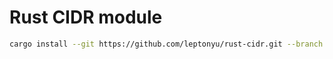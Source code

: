 # Rust CIDR module

```bash
cargo install --git https://github.com/leptonyu/rust-cidr.git --branch main
```